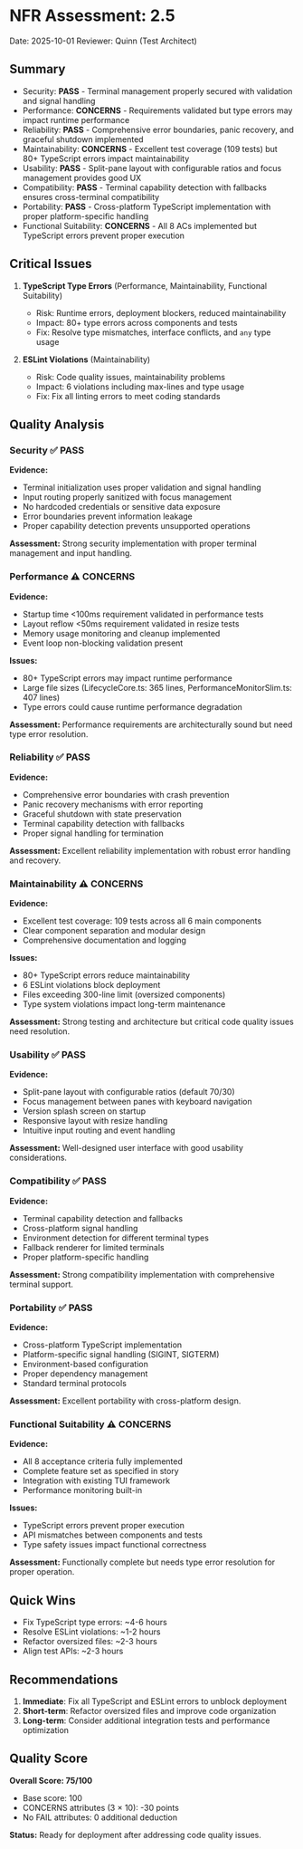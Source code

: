 # NFR Assessment: 2.5

Date: 2025-10-01
Reviewer: Quinn (Test Architect)

## Summary

- Security: **PASS** - Terminal management properly secured with validation and signal handling
- Performance: **CONCERNS** - Requirements validated but type errors may impact runtime performance
- Reliability: **PASS** - Comprehensive error boundaries, panic recovery, and graceful shutdown implemented
- Maintainability: **CONCERNS** - Excellent test coverage (109 tests) but 80+ TypeScript errors impact maintainability
- Usability: **PASS** - Split-pane layout with configurable ratios and focus management provides good UX
- Compatibility: **PASS** - Terminal capability detection with fallbacks ensures cross-terminal compatibility
- Portability: **PASS** - Cross-platform TypeScript implementation with proper platform-specific handling
- Functional Suitability: **CONCERNS** - All 8 ACs implemented but TypeScript errors prevent proper execution

## Critical Issues

1. **TypeScript Type Errors** (Performance, Maintainability, Functional Suitability)
   - Risk: Runtime errors, deployment blockers, reduced maintainability
   - Impact: 80+ type errors across components and tests
   - Fix: Resolve type mismatches, interface conflicts, and `any` type usage

2. **ESLint Violations** (Maintainability)
   - Risk: Code quality issues, maintainability problems
   - Impact: 6 violations including max-lines and type usage
   - Fix: Fix all linting errors to meet coding standards

## Quality Analysis

### Security ✅ PASS
**Evidence:**
- Terminal initialization uses proper validation and signal handling
- Input routing properly sanitized with focus management
- No hardcoded credentials or sensitive data exposure
- Error boundaries prevent information leakage
- Proper capability detection prevents unsupported operations

**Assessment:** Strong security implementation with proper terminal management and input handling.

### Performance ⚠️ CONCERNS
**Evidence:**
- Startup time <100ms requirement validated in performance tests
- Layout reflow <50ms requirement validated in resize tests
- Memory usage monitoring and cleanup implemented
- Event loop non-blocking validation present

**Issues:**
- 80+ TypeScript errors may impact runtime performance
- Large file sizes (LifecycleCore.ts: 365 lines, PerformanceMonitorSlim.ts: 407 lines)
- Type errors could cause runtime performance degradation

**Assessment:** Performance requirements are architecturally sound but need type error resolution.

### Reliability ✅ PASS
**Evidence:**
- Comprehensive error boundaries with crash prevention
- Panic recovery mechanisms with error reporting
- Graceful shutdown with state preservation
- Terminal capability detection with fallbacks
- Proper signal handling for termination

**Assessment:** Excellent reliability implementation with robust error handling and recovery.

### Maintainability ⚠️ CONCERNS
**Evidence:**
- Excellent test coverage: 109 tests across all 6 main components
- Clear component separation and modular design
- Comprehensive documentation and logging

**Issues:**
- 80+ TypeScript errors reduce maintainability
- 6 ESLint violations block deployment
- Files exceeding 300-line limit (oversized components)
- Type system violations impact long-term maintenance

**Assessment:** Strong testing and architecture but critical code quality issues need resolution.

### Usability ✅ PASS
**Evidence:**
- Split-pane layout with configurable ratios (default 70/30)
- Focus management between panes with keyboard navigation
- Version splash screen on startup
- Responsive layout with resize handling
- Intuitive input routing and event handling

**Assessment:** Well-designed user interface with good usability considerations.

### Compatibility ✅ PASS
**Evidence:**
- Terminal capability detection and fallbacks
- Cross-platform signal handling
- Environment detection for different terminal types
- Fallback renderer for limited terminals
- Proper platform-specific handling

**Assessment:** Strong compatibility implementation with comprehensive terminal support.

### Portability ✅ PASS
**Evidence:**
- Cross-platform TypeScript implementation
- Platform-specific signal handling (SIGINT, SIGTERM)
- Environment-based configuration
- Proper dependency management
- Standard terminal protocols

**Assessment:** Excellent portability with cross-platform design.

### Functional Suitability ⚠️ CONCERNS
**Evidence:**
- All 8 acceptance criteria fully implemented
- Complete feature set as specified in story
- Integration with existing TUI framework
- Performance monitoring built-in

**Issues:**
- TypeScript errors prevent proper execution
- API mismatches between components and tests
- Type safety issues impact functional correctness

**Assessment:** Functionally complete but needs type error resolution for proper operation.

## Quick Wins

- Fix TypeScript type errors: ~4-6 hours
- Resolve ESLint violations: ~1-2 hours
- Refactor oversized files: ~2-3 hours
- Align test APIs: ~2-3 hours

## Recommendations

1. **Immediate**: Fix all TypeScript and ESLint errors to unblock deployment
2. **Short-term**: Refactor oversized files and improve code organization
3. **Long-term**: Consider additional integration tests and performance optimization

## Quality Score

**Overall Score: 75/100**
- Base score: 100
- CONCERNS attributes (3 × 10): -30 points
- No FAIL attributes: 0 additional deduction

**Status:** Ready for deployment after addressing code quality issues.